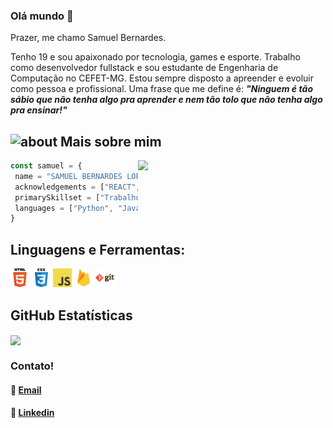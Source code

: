 ### Olá mundo 👋

Prazer, me chamo Samuel Bernardes.

Tenho 19 e sou apaixonado por tecnologia, games e esporte. 
Trabalho como desenvolvedor fullstack e sou estudante de Engenharia de Computação no CEFET-MG. 
Estou sempre disposto a apreender e evoluir como pessoa e profissional. 
Uma frase que me define é: ***"Ninguem é tão sábio que não tenha algo pra aprender e nem tão tolo que não tenha algo pra ensinar!"***

## <img width="45" alt="about" src="https://raw.github.com/elizarov/elizarov/master/about.png"> Mais sobre mim

<img align="right" width="300" src="https://i2.wp.com/allhtaccess.info/wp-content/uploads/2018/03/programming.gif?fit=1281%2C716&ssl=1" />

```javascript
const samuel = {
 name = "SAMUEL BERNARDES LOPES SANTOS",
 acknowledgements = ["REACT", "REACT NATIVE", ".NET", "NODE"],
 primarySkillset = ["Trabalho em equipe", "Comunicação", "Interação com cliente", "Persistente"],
 languages = ["Python", "JavaScript", "Typescript","C#", "C" , "Java"] 
}
```

## **Linguagens e Ferramentas:**  

<code><img height="30" src="https://raw.githubusercontent.com/github/explore/80688e429a7d4ef2fca1e82350fe8e3517d3494d/topics/html/html.png"></code>
<code><img height="30" src="https://raw.githubusercontent.com/github/explore/80688e429a7d4ef2fca1e82350fe8e3517d3494d/topics/css/css.png"></code>
<code><img height="30" src="https://raw.githubusercontent.com/github/explore/80688e429a7d4ef2fca1e82350fe8e3517d3494d/topics/javascript/javascript.png"></code>
<code><img height="30" src="https://raw.githubusercontent.com/github/explore/80688e429a7d4ef2fca1e82350fe8e3517d3494d/topics/firebase/firebase.png"></code>
<code><img height="30" src="https://raw.githubusercontent.com/github/explore/80688e429a7d4ef2fca1e82350fe8e3517d3494d/topics/git/git.png"></code>




## **GitHub Estatísticas**

<a href="https://github.com/samuel-bernardes">
  <img align="center" src="https://github-readme-stats.vercel.app/api/top-langs/?username=samuel-bernardes&theme=dracula&hide_langs_below=1" />
</a>

[email]: mailto:sbernardes467@gmail.com
[linkedin]: https://www.linkedin.com/in/samuel-bernardes-lopes-santos/


<br>

### Contato!

#### 📧 [Email][email] 
#### 👔 [Linkedin][linkedin]
